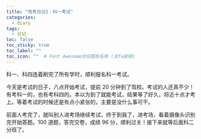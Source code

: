 ```yaml
---
title: "驾考日记2：科一考试"
categories:
  - diary
tags:
  - 日记
toc: false
toc_sticky: true
toc_label: ""
toc_icon: ""  # Font Awesome对应图标名称 (无fa前缀)	
---
```

科一、科四连着刷完了所有学时，顺利报名科一考试。

今天是考试的日子，八点开始考试，提前 20 分钟到了驾校。考试的人还真不少！有考科一的，也有考科四的。本以为到了就能考试，结果等了好久，将近十点才考上。等着考试的时候还是有点小紧张的，主要是没什么事可干。

前面人考完了，就叫别人进考场继续考试，终于到我了，进考场，看着摄像头识别完开始答题。100 道题，答完交卷，成绩 96 分，顺利过关！接下来就等后面科二分班了。
